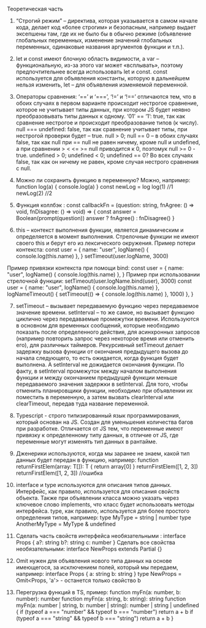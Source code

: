 Теоретическая часть

1. “Строгий режим” – директива, которая указывается в самом начале кода, делает код «более строгим» и безопасным, например выдает эксепшены там, где их не было бы в обычно режиме (объявление глобальных переменных, изменение значений глобальных переменных, одинаковые названия аргументов функции и т.п.).
2. let и const имеют блочную область видимости, а var – функциональную, из-за этого var может «всплывать», поэтому предпочтительнее всегда использовать let и const.
   const используется для объявления константы, которую в дальнейшем нельзя изменить, let – для объявления изменяемой переменной.
3. Операторы сравнения:
   ‘==’ и ‘===’, ‘!=’ и ‘!==’ отличаются тем, что в обоих случаях в первом варианте происходит нестрогое сравнение, которое не учитывает типы данных, при котором JS будет неявно преобразовывать типы данных к одному.
   ‘01’ == ‘1’: true, так как сравнение нестрогое и происходит преобразование типов (к числу).
   null === undefined: false, так как сравнение учитывает типы, при нестрогой проверки будет – true.
   null > 0; null == 0 – в обоих случаях false, так как null при == null не равен ничему, кроме null и undefined, а при сравнении > < <= >= null приводится к 0, поэтомук null >= 0 - true.
   undefined > 0; undefined < 0; undefined == 0? Во всех случаях false, так как он ничему не равен, кроме случая нестрого сравнения с null.

4. Можно ли сохранить функцию в переменную? Можно, например:
function log(a) {
  console.log(a)
}
const newLog = log
log(1)     //1
newLog(2)  //2

5. Функция коллбэк :
const callbackFn = (question: string, fnAgree: () => void, fnDisagree: () => void) => {
  const answer = Boolean(prompt(question))
  answer ? fnAgree() : fnDisagree()
}

6. this – контекст выполнения функции, является динамическим и определяется в момент выполнения. Стрелочные функции не имеют своего this и берут его из лексического окружения.
Пример потери контекста:
const user = {
  name: "user",
  logName() {
   console.log(this.name)
 },
}
setTimeout(user.logName, 3000)

Пример привязки контекста при помощи bind:
const user = {
  name: "user",
  logName() {
    console.log(this.name)
  },
}
Пример при использовании стрелочной функции:
setTimeout(user.logName.bind(user), 3000)
const user = {
  name: "user",
  logName() {
    console.log(this.name)
  },
  logNameTimeout() {
    setTimeout(() => {
    console.log(this.name)
    }, 1000)
  },
} 

7. setTimeout – вызывает передаваемую функцию через передаваемое значение времени. setInterval – то же самое, но вызывает функцию циклично через передаваемые промежутки времени. Используются в основном для временных сообщений, которые необходимо показать после определенного действия, для асинхронных запросов (например повторить запрос через некоторое время или отменить его), для различных таймеров.
Рекурсивный setTimeout делает задержку вызова функции от окончания предыдущего вызова до начала следующего, то есть ожидается, когда функция будет выполнена. А setInterval не дожидается окончания функции. По факту, в setInterval промежуток между началом выполнения функции и между окончанием предыдущей функции меньше передаваемого значения задержки в setInterval.
Для того, чтобы отменить планировщики функции, необходимо при объявлении их поместить в переменную, а затем вызвать clearInterval или clearTimeout, передав туда название переменной.

8. Typescript - строго типизированный язык программирования, который основан на JS. Создан для уменьшения количества багов при разработке. Отличается от JS тем, что переменные имеют привязку к определенному типу данных, в отличие от JS, где переменные могут изменять тип данных в рантайме.

9. Дженерики используются, когда мы заранее не знаем, какой тип данных будет передан в функцию, например:
function returnFirstElem<T>(array: T[]): T {
	return array[0]
}
returnFirstElem<number>([1, 2, 3])
returnFirstElem<string>([1, 2, 3]) //ошибка

10. interface и type используются для описания типов данных. Интерфейс, как правило, используется для описания свойств объекта. Также при объявлении класса можно указать через ключевое слово implements, что класс будет использовать методы интерфейса.
type, как правило, используется для более простого определения типов, например:
type MyType = string | number
type AnotherMyType = MyType & undefined

11. Сделать часть свойств интерфейса необязательными :
interface Props {
	a?: string
	b?: string
	c: number
}
Сделать все свойства необязательными:
interface NewProps extends Partial<Props> {}

12. Omit нужен для объявления нового типа данных на основе имеющегося, за исключением полей, который мы передаем, например:
interface Props {
	a: string
	b: string
}
type NewProps = Omit<Props, 'a'> - останется только свойство b

13. Перегрузка функций в TS, пример:
function myFn(a: number, b: number): number
function myFn(a: string, b: string): string
function myFn(a: number | string, b: number | string): number | string | undefined {
	if (typeof a === "number" && typeof b === "number") return a + b
	if (typeof a === "string" && typeof b === "string") return a + b
}
